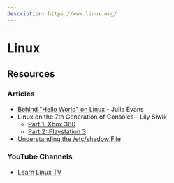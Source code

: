 ```yaml
---
description: https://www.linux.org/
---
```


# Linux

## Resources

### Articles

* [Behind "Hello World" on Linux](https://jvns.ca/blog/2023/08/03/behind--hello-world/) - Julia Evans
* Linux on the 7th Generation of Consoles - Lily Siwik
  * [Part 1: Xbox 360](https://www.lilysthings.org/blog/linux-on-xbox360/)
  * [Part 2: Playstation 3](https://www.lilysthings.org/blog/linux-on-ps3/)
* [Understanding the /etc/shadow File](https://linuxize.com/post/etc-shadow-file/)

### YouTube Channels

* [Learn Linux TV](https://www.youtube.com/@LearnLinuxTV/videos)
